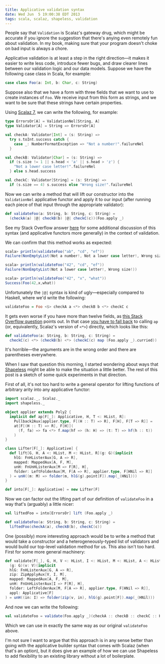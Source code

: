 ```yaml
---
title: Applicative validation syntax
date: Wed Jun  5 19:00:38 EDT 2013
tags: scala, scalaz, shapeless, validation
---
```


People say that `Validation` is Scalaz's gateway drug,
which might be accurate if you ignore the suggestion that there's
anying even remotely fun about validation. In my book, making sure that
your program doesn't choke on bad input is always a chore.

Applicative validation is at least a step in the right direction—it makes it easier to
write less code, introduce fewer bugs, and draw clearer lines
between our validation logic and our data models. Suppose we have the
following case class in Scala, for example:

``` scala
case class Foo(a: Int, b: Char, c: String)
```

Suppose also that we have a form with three fields that we want to use to
create instances of `Foo`. We receive input from this form as
strings, and we want to be sure that these strings have certain properties.

<!-- MORE -->

Using [Scalaz 7](https://github.com/scalaz/scalaz), we can write the following, for example:

``` scala
type ErrorsOr[A] = ValidationNel[String, A]
type Validator[A] = String => ErrorsOr[A]

val checkA: Validator[Int] = (s: String) =>
  try s.toInt.success catch {
    case _: NumberFormatException => "Not a number!".failureNel
  }

val checkB: Validator[Char] = (s: String) =>
  if (s.size != 1 || s.head < 'a' || s.head > 'z') {
    "Not a lower case letter!".failureNel
  } else s.head.success

val checkC: Validator[String] = (s: String) =>
  if (s.size == 4) s.success else "Wrong size!".failureNel

```

Now we can write a method that will lift our constructor into the
`ValidationNel` applicative functor and apply it to our input
(after running each piece of that input through the appropriate validator):

``` scala
def validateFoo(a: String, b: String, c: String) =
  (checkA(a) |@| checkB(b) |@| checkC(c))(Foo.apply _)
```

See my Stack Overflow answer [here](http://stackoverflow.com/a/12309023/334519) for some
additional discussion of this syntax (and applicative functors more generally) in the
context of validation.

We can confirm that this method works as expected:

``` scala
scala> println(validateFoo("ab", "cd", "ef"))
Failure(NonEmptyList(Not a number!, Not a lower case letter!, Wrong size!))

scala> println(validateFoo("42", "cd", "ef"))
Failure(NonEmptyList(Not a lower case letter!, Wrong size!))

scala> println(validateFoo("42", "x", "what"))
Success(Foo(42,x,what))
```

Unfortunately the `|@|` syntax is kind of ugly—especially compared to Haskell,
where we'd write the following:

``` haskell
validateFoo = Foo <$> checkA a <*> checkB b <*> checkC c
```

It gets even worse if you have more than twelve fields,
as [this Stack Overflow question](http://stackoverflow.com/q/16930347/334519) points out.
In that case [you have to fall back](http://stackoverflow.com/a/16943233/334519)
to calling `ap` (or, equivalently, Scalaz's version of `<*>`) directly, which looks like this:

``` scala
def validateFoo(a: String, b: String, c: String) =
  checkC(c) <*> (checkB(b) <*> (checkC(c) map (Foo.apply _).curried))
```

It's horrible—the arguments are in the wrong order and there are parentheses everywhere.

When I saw that question this morning, I started wondering about
ways that [Shapeless](https://github.com/milessabin/shapeless) might be able to
make the situation a little better. The rest of this post is a sketch of some
quick experiments in that direction.

First of all, it's not too hard to write a general operator for lifting
functions of arbitrary arity into any applicative functor:

``` scala
import scalaz._, Scalaz._
import shapeless._

object applier extends Poly2 {
  implicit def ap[F[_]: Applicative, H, T <: HList, R]:
    Pullback2Aux[applier.type, F[(H :: T) => R], F[H], F[T => R]] =
    at[F[(H :: T) => R], F[H]](
      (f, fa) => fa <*> f.map(hf => (h: H) => (t: T) => hf(h :: t))
    )
}

class Lifter[F[_]: Applicative] {
  def lift[G, H, A <: HList, M <: HList, R](g: G)(implicit
    hlG: FnHListerAux[G, A => R],
    mapped: MappedAux[A, F, M],
    unH: FnUnHListerAux[M => F[R], H],
    folder: LeftFolderAux[M, F[A => R], applier.type, F[HNil => R]]
  ) = unH((m: M) => folder(m, hlG(g).point[F]).map(_(HNil)))
}

def into[F[_]: Applicative] = new Lifter[F]
```

Now we can factor out the lifting part of our definition of `validateFoo`
in a way that's (arguably) a little nicer:

``` scala
val liftedFoo = into[ErrorsOr] lift (Foo.apply _)

def validateFoo(a: String, b: String, c: String) =
  liftedFoo(checkA(a), checkB(b), checkC(c))
```

One (possibly) more interesting approach would be to write a method
that would take a constructor and a heterogeneously-typed list
of validators and would build our top-level validation method for us.
This also isn't too hard. First for some more general machinery:

``` scala
def validate[F[_], G, H, V <: HList, I <: HList, M <: HList, A <: HList, R]
  (g: G)(v: V)(implicit
  hlG: FnHListerAux[G, A => R],
  zip: ZipApplyAux[V, I, M],
  mapped: MappedAux[A, F, M],
  unH: FnUnHListerAux[I => F[R], H],
  folder: LeftFolderAux[M, F[A => R], applier.type, F[HNil => R]],
  appl: Applicative[F]
) = unH((in: I) => folder(zip(v, in), hlG(g).point[F]).map(_(HNil)))
```

And now we can write the following:

``` scala
val validateFoo = validate(Foo.apply _)(checkA :: checkB :: checkC :: HNil)
```

Which we can use in exactly the same way as our original `validateFoo` above.

I'm not sure I want to argue that this approach is in any sense better than
going with the applicative builder syntax that comes with Scalaz (when that's an option), but it does give an example
of how we can use Shapeless to add flexibility to an existing library without a lot of boilerplate. 

